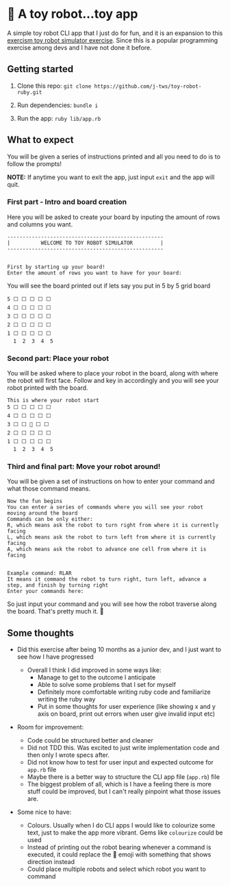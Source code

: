 # :robot: A toy robot...toy app

A simple toy robot CLI app that I just do for fun, and it is an expansion to this [exercism toy robot simulator exercise](https://exercism.org/tracks/ruby/exercises/robot-simulator). Since this is a popular programming exercise among devs and I have not done it before.

## Getting started
1. Clone this repo:
`git clone https://github.com/j-tws/toy-robot-ruby.git`

2. Run dependencies:
`bundle i`

3. Run the app:
`ruby lib/app.rb`

## What to expect
You will be given a series of instructions printed and all you need to do is to follow the prompts!

**NOTE:** If anytime you want to exit the app, just input `exit` and the app will quit.  

### First part - Intro and board creation
Here you will be asked to create your board by inputing the amount of rows and columns you want.
```
---------------------------------------------------
|          WELCOME TO TOY ROBOT SIMULATOR         |
---------------------------------------------------


First by starting up your board!
Enter the amount of rows you want to have for your board:
```

You will see the board printed out if lets say you put in 5 by 5 grid board
```
5 ⬜ ⬜ ⬜ ⬜ ⬜
4 ⬜ ⬜ ⬜ ⬜ ⬜
3 ⬜ ⬜ ⬜ ⬜ ⬜
2 ⬜ ⬜ ⬜ ⬜ ⬜
1 ⬜ ⬜ ⬜ ⬜ ⬜
  1  2  3  4  5 
```

### Second part: Place your robot
You will be asked where to place your robot in the board, along with where the robot will first face.
Follow and key in accordingly and you will see your robot printed with the board.
```
This is where your robot start
5 ⬜ ⬜ ⬜ ⬜ ⬜
4 ⬜ ⬜ ⬜ ⬜ ⬜
3 ⬜ ⬜ 🤖 ⬜ ⬜
2 ⬜ ⬜ ⬜ ⬜ ⬜
1 ⬜ ⬜ ⬜ ⬜ ⬜
  1  2  3  4  5 
```

### Third and final part: Move your robot around!
You will be given a set of instructions on how to enter your command and what those command means.
```
Now the fun begins
You can enter a series of commands where you will see your robot moving around the board
Commands can be only either:
R, which means ask the robot to turn right from where it is currently facing
L, which means ask the robot to turn left from where it is currently facing
A, which means ask the robot to advance one cell from where it is facing


Example command: RLAR
It means it command the robot to turn right, turn left, advance a step, and finish by turning right
Enter your commands here:
```

So just input your command and you will see how the robot traverse along the board. That's pretty much it. :robot:

## Some thoughts
* Did this exercise after being 10 months as a junior dev, and I just want to see how I have progressed 
  * Overall I think I did improved in some ways like:
    * Manage to get to the outcome I anticipate
    * Able to solve some problems that I set for myself
    * Definitely more comfortable writing ruby code and familiarize writing the ruby way
    * Put in some thoughts for user experience (like showing x and y axis on board, print out errors when user give invalid input etc)
* Room for improvement:
  * Code could be structured better and cleaner
  * Did not TDD this. Was excited to just write implementation code and then only I wrote specs after.
  * Did not know how to test for user input and expected outcome for `app.rb` file
  * Maybe there is a better way to structure the CLI app file (`app.rb`) file
  * The biggest problem of all, which is I have a feeling there is more stuff could be improved, but I can't really pinpoint what those issues are.

* Some nice to have:
  * Colours. Usually when I do CLI apps I would like to colourize some text, just to make the app more vibrant. Gems like `colourize` could be used
  * Instead of printing out the robot bearing whenever a command is executed, it could replace the :robot: emoji with something that shows direction instead
  * Could place multiple robots and select which robot you want to command